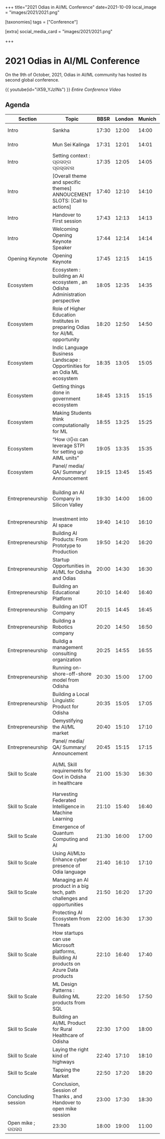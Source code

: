 +++
title="2021 Odias in AI/ML Conference"
date=2021-10-09
local_image = "images/2021/2021.png"

[taxonomies]
tags = ["Conference"]

[extra]
social_media_card = "images/2021/2021.png"

+++

# 2021 Odias in AI/ML Conference

On the 9th of October, 2021, Odias in AI/ML community has hosted its second global conference.

{{ youtube(id="iX59_YJzINs") }}
_Entire Conference Video_

## Agenda

| Section            | Topic                                                                                 | BBSR  | London | Munich | SFO   | NY           | Speakers                                | Moderators                               |
| ------------------ | ------------------------------------------------------------------------------------- | ----- | ------ | ------ | ----- | ------------ | --------------------------------------- | ---------------------------------------- |
| Intro              | Sankha                                                                                | 17:30 | 12:00  | 14:00  | 5:00  | 8:00         | Sankha                                  | Shyamanuja Das                           |
| Intro              | Mun Sei Kalinga                                                                       | 17:31 | 12:01  | 14:01  | 5:01  | 8:01         | Mu Sei Kalinga Audio Play               |                                          |
| Intro              | Setting context : ପ୍ରସଙ୍ଗ ପ୍ରସ୍ତାବନା                                                  | 17:35 | 12:05  | 14:05  | 5:05  | 8:05         | Anjan Kumar Panda                       |                                          |
| Intro              | [Overall theme and specific themes] ANNOUCEMENT SLOTS: [Call to actions]              | 17:40 | 12:10  | 14:10  | 5:10  | 8:10         | Abhijeet Parida                         |                                          |
| Intro              | Handover to First session                                                             | 17:43 | 12:13  | 14:13  | 5:13  | 8:13         | Anjan Kumar Panda                       |                                          |
| Intro              | Welcoming Opening Keynote Speaker                                                     | 17:44 | 12:14  | 14:14  | 5:14  | 8:14         | Shyamanuja Das                          |                                          |
| Opening Keynote    | Opening Keynote                                                                       | 17:45 | 12:15  | 14:15  | 5:15  | 8:15         | Dr. Amar Pattnaik                       |                                          |
| Ecosystem          | Ecosystem : building an AI ecosystem , an Odisha Administration perspective           | 18:05 | 12:35  | 14:35  | 5:35  | 8:35         | Manoj Mishra                            |                                          |
| Ecosystem          | Role of Higher Education Institutes in preparing Odias for AI/ML opportunity          | 18:20 | 12:50  | 14:50  | 5:50  | 8:50         | Dr. Ashok Kumar Mahapatra               |                                          |
| Ecosystem          | Indic Language Business Landscape : Opportinities for an Odia ML ecosystem            | 18:35 | 13:05  | 15:05  | 6:05  | 9:05         | Arvind Pani                             |                                          |
| Ecosystem          | Getting things done in government ecosystem                                           | 18:45 | 13:15  | 15:15  | 6:15  | 9:15         | Debabrata Nayak                         |                                          |
| Ecosystem          | Making Students think computationally for ML                                          | 18:55 | 13:25  | 15:25  | 6:25  | 9:25         | Prof. Dr. Suprava Pattanaik             |                                          |
| Ecosystem          | “How ଓଡ଼ିଶା can leverage STPI for setting up AIML units”                              | 19:05 | 13:35  | 15:35  | 6:35  | 9:35         | Manas Panda                             |                                          |
| Ecosystem          | Panel/ media/ QA/ Summary/ Announcement                                               | 19:15 | 13:45  | 15:45  | 6:45  | 9:45         | Panel/ media/ QA/ Summary/ Announcement |                                          |
| Entrepreneurship   | Building an AI Company in Silicon Valley                                              | 19:30 | 14:00  | 16:00  | 7:00  | 10:00        | Prasanta Behera                         | Anjan Kumar Panda & Santosh Panda        |
| Entrepreneurship   | Investment into AI space                                                              | 19:40 | 14:10  | 16:10  | 7:10  | 10:10        | Priyanka Pani                           |                                          |
| Entrepreneurship   | Building AI Products: From Prototype to Production                                    | 19:50 | 14:20  | 16:20  | 7:20  | 10:20        | Amarjeet Sahoo                          |                                          |
| Entrepreneurship   | Startup Opportunities in AI/ML for Odisha and Odias                                   | 20:00 | 14:30  | 16:30  | 7:30  | 10:30        | Dr Manisha Acharya                      |                                          |
| Entrepreneurship   | Building an Educational Platform                                                      | 20:10 | 14:40  | 16:40  | 7:40  | 10:40        | Chandrahas Panigrahi                    |                                          |
| Entrepreneurship   | Building an IOT Company                                                               | 20:15 | 14:45  | 16:45  | 7:45  | 10:45        | Sambit Prasad Kar                       |                                          |
| Entrepreneurship   | Building a Robotics company                                                           | 20:20 | 14:50  | 16:50  | 7:50  | 10:50        | SakyaSingh Mohapatra                    |                                          |
| Entrepreneurship   | Buildig a management consulting organization                                          | 20:25 | 14:55  | 16:55  | 7:55  | 10:55        | Manoj Kumar Nayak                       |                                          |
| Entrepreneurship   | Running on-shore-off-shore model from Odisha                                          | 20:30 | 15:00  | 17:00  | 8:00  | 11:00        | Sam Biswal                              |                                          |
| Entrepreneurship   | Building a Local Linguistic Product for Odisha                                        | 20:35 | 15:05  | 17:05  | 8:05  | 11:05        | Akash Roshan Mund                       |                                          |
| Entrepreneurship   | Demystifying the AI/ML market                                                         | 20:40 | 15:10  | 17:10  | 8:10  | 11:10        | Chidananda Khatua                       |                                          |
| Entrepreneurship   | Panel/ media/ QA/ Summary/ Announcement                                               | 20:45 | 15:15  | 17:15  | 8:15  | 11:15        | QA/Summary/Panel Disc                   |                                          |
| Skill to Scale     | AI/ML Skill requirements for Govt in Odisha in healthcare                             | 21:00 | 15:30  | 16:30  | 8:30  | 11:30        | Dr Sanghamitra Pati                     | Dr. Pragyasmita Nayak & Kirtisundar Sahu |
| Skill to Scale     | Harvesting Federated Intelligence in Machine Learning                                 | 21:10 | 15:40  | 16:40  | 8:40  | 11:40        | Prof. Prasant Mohapatra                 |                                          |
| Skill to Scale     | Emergence of Quantum Computing and AI                                                 | 21:30 | 16:00  | 17:00  | 9:00  | 12:00        | Sudeepta Maharana                       |                                          |
| Skill to Scale     | Using AI/MLto Enhance cyber presence of Odia language                                 | 21:40 | 16:10  | 17:10  | 9:10  | 12:10        | Manoj Patra                             |                                          |
| Skill to Scale     | Managing an AI product in a big tech, path challenges and opportunities               | 21:50 | 16:20  | 17:20  | 9:20  | 12:20        | Debu Panda                              |                                          |
| Skill to Scale     | Protecting AI Ecosystem from Threats                                                  | 22:00 | 16:30  | 17:30  | 9:30  | 12:30        | Swati Satpathy                          |                                          |
| Skill to Scale     | How startups can use Microsoft platforms, Building AI products on Azure Data products | 22:10 | 16:40  | 17:40  | 9:40  | 12:40        | Sunil Sabat                             |                                          |
| Skill to Scale     | ML Design Patterns : Building ML products from SQL                                    | 22:20 | 16:50  | 17:50  | 9:50  | 12:50        | Valliappa Lakshmanan                    |                                          |
| Skill to Scale     | Building an AI/ML Product for Rural Healthcare of Odisha                              | 22:30 | 17:00  | 18:00  | 10:00 | 13:00        | Dr Aviseka Acharya                      |                                          |
| Skill to Scale     | Laying the right kind of highways                                                     | 22:40 | 17:10  | 18:10  | 10:10 | 13:10        | Vivek Pani                              |                                          |
| Skill to Scale     | Tapping the Market                                                                    | 22:50 | 17:20  | 18:20  | 10:20 | 13:20        | Ambika Sukla                            |                                          |
| Concluding session | Conclusion, Session of Thanks , and Handover to open mike session                     | 23:00 | 17:30  | 18:30  | 10:30 | 13:30        | Pradeepta Mishra                        |                                          |
| Open mike ; ଗପସପ   | 23:30                                                                                 | 18:00 | 19:00  | 11:00  | 14:00 | Damodar Sahu |                                         |
